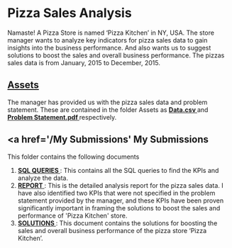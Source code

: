 # Pizza Sales Analysis
Namaste! A Pizza Store is  named ‘Pizza Kitchen’ in NY, USA. The store manager wants to analyze key indicators for pizza sales data to gain insights into the business performance. And also wants us to suggest solutions to boost the sales and overall business performance.
The pizzas sales data is from January, 2015 to December, 2015.

## <a href='/Assets'> <strong> Assets </strong> </a>
The manager has provided us with the pizza sales data and problem statement. These are contained in the folder Assets as  <a href='/Assets/Data.csv'> <strong> Data.csv </strong> </a> and  <a href='/Assets/Problem Statement.pdf'> <strong> Problem Statement.pdf </strong> </a> respectively. <br>

 ## <a href='/My Submissions' <strong> My Submissions </strong> </a>
 This folder contains the following documents <br>
 1. <a href='/My Submissions/SQL QUERIES.pdf'> <strong> SQL QUERIES </strong> </a>: This contains all the SQL queries to find the KPIs and analyze the data.<br>
 2. <a href='/My Submissions/REPORT.pdf'> <strong> REPORT </strong> </a>: This is the detailed analysis report for the pizza sales data. I have also identified two KPIs that were not specified in the problem statement provided by the manager, and these KPIs have been proven significantly important in framing the solutions to boost the sales and performance of 'Pizza Kitchen' store.<br>
 3. <a href='/My Submissions/SOLUTIONS.pdf'> <strong> SOLUTIONS </strong> </a>: This document contains the solutions for boosting the sales and overall business performance of the pizza store ‘Pizza Kitchen’.<br>
 
